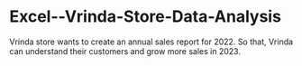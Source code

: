 # Excel--Vrinda-Store-Data-Analysis
Vrinda store wants to create an annual sales report for 2022. So that, Vrinda can understand their customers and grow more sales in 2023.

